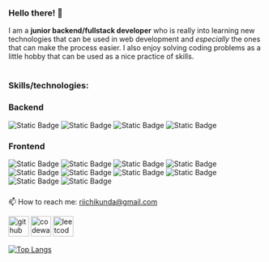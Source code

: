 ### Hello there! :duck:
I am a **junior backend/fullstack developer** who is really into learning new technologies that can be used in web development and *especially* the ones that can make the process easier. I also enjoy solving coding problems as a little hobby that can be used as a nice practice of skills.
#

### Skills/technologies:

### Backend
<img alt="Static Badge" src="https://img.shields.io/badge/PHP-0769ad"> <img alt="Static Badge" src="https://img.shields.io/badge/MySQL-turqoise"> <img alt="Static Badge" src="https://img.shields.io/badge/Laravel-f23a2f"> <img alt="Static Badge" src="https://img.shields.io/badge/Laminas-0769ad">

### Frontend
<img alt="Static Badge" src="https://img.shields.io/badge/JavaScript-yellow"> <img alt="Static Badge" src="https://img.shields.io/badge/CSS-red"> <img alt="Static Badge" src="https://img.shields.io/badge/Sass/SCSS-bf4080"> <img alt="Static Badge" src="https://img.shields.io/badge/LESS-1d365d"> <img alt="Static Badge" src="https://img.shields.io/badge/TypeScript-3178c6"> <img alt="Static Badge" src="https://img.shields.io/badge/jQuery-0769ad"> <img alt="Static Badge" src="https://img.shields.io/badge/React-1572B6"> <img alt="Static Badge" src="https://img.shields.io/badge/Redux-764abc"> <img alt="Static Badge" src="https://img.shields.io/badge/Vue-green"> <img alt="Static Badge" src="https://img.shields.io/badge/Tailwind-hotpink">


###

📫 How to reach me: riichikunda@gmail.com


[<img src='https://cdn.jsdelivr.net/npm/simple-icons@3.0.1/icons/github.svg' alt='github' height='40'>](https://github.com/riichikun)  [<img src='https://cdn.jsdelivr.net/npm/simple-icons@3.0.1/icons/codewars.svg' alt='codewars' height='40'>](https://www.codewars.com/users/riichikun)  [<img src='https://cdn.jsdelivr.net/npm/simple-icons@3.0.1/icons/leetcode.svg' alt='leetcode' height='40'>](https://leetcode.com/riichikun/)  

[![Top Langs](https://github-readme-stats.vercel.app/api/top-langs/?username=riichikun)](https://github.com/anuraghazra/github-readme-stats)

